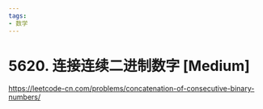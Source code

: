 ```yaml
---
tags:
- 数学
---
```


# 5620. 连接连续二进制数字 [Medium]

<https://leetcode-cn.com/problems/concatenation-of-consecutive-binary-numbers/>
